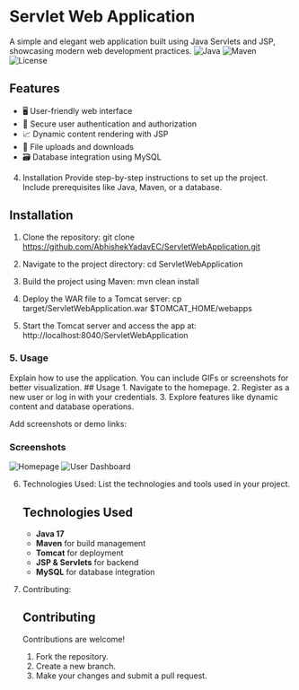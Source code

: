 # Servlet Web Application  
A simple and elegant web application built using Java Servlets and JSP, showcasing modern web development practices.
![Java](https://img.shields.io/badge/Java-17-blue)
![Maven](https://img.shields.io/badge/Maven-3.8.6-blue)
![License](https://img.shields.io/badge/License-MIT-green)

## Features
- 🖥️ User-friendly web interface
- 🔑 Secure user authentication and authorization
- 📈 Dynamic content rendering with JSP
- 📁 File uploads and downloads
- 🗃️ Database integration using MySQL

4. Installation
Provide step-by-step instructions to set up the project. Include prerequisites like Java, Maven, or a database.
## Installation
1. Clone the repository:
   git clone https://github.com/AbhishekYadavEC/ServletWebApplication.git

2. Navigate to the project directory:
  cd ServletWebApplication
3. Build the project using Maven:
   mvn clean install
4. Deploy the WAR file to a Tomcat server:
   cp target/ServletWebApplication.war $TOMCAT_HOME/webapps
5. Start the Tomcat server and access the app at:
   http://localhost:8040/ServletWebApplication

### **5. Usage**
   Explain how to use the application. You can include GIFs or screenshots for better visualization.
      ## Usage
      1. Navigate to the homepage.
      2. Register as a new user or log in with your credentials.
      3. Explore features like dynamic content and database operations.

Add screenshots or demo links:
   ### Screenshots
   ![Homepage](https://via.placeholder.com/600x400.png?text=Homepage)
   ![User Dashboard](https://via.placeholder.com/600x400.png?text=Dashboard)

6. Technologies Used:
   List the technologies and tools used in your project.
   ## Technologies Used
   - **Java 17**
   - **Maven** for build management
   - **Tomcat** for deployment
   - **JSP & Servlets** for backend
   - **MySQL** for database integration

7. Contributing:
   ## Contributing
   Contributions are welcome!  
   1. Fork the repository.  
   2. Create a new branch.  
   3. Make your changes and submit a pull request.  




